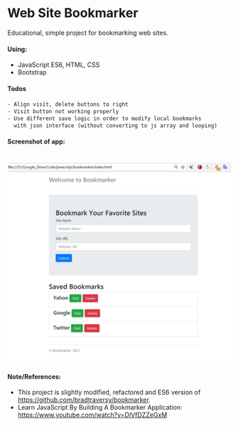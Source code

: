 # Web Site Bookmarker

Educational, simple project for bookmarking web sites.

#### Using:  
- JavaScript ES6, HTML, CSS
- Bootstrap

#### Todos
    - Align visit, delete buttons to right
    - Visit button not working properly 
    - Use different save logic in order to modify local bookmarks 
      with json interface (without converting to js array and looping)

#### Screenshot of app:  
<h1 align=center>
  <img src="screenshot.jpg" width="700">  
</h1>

#### Note/References:  
- This project is slightly modified, refactored and ES6 version of https://github.com/bradtraversy/bookmarker.
- Learn JavaScript By Building A Bookmarker Application: 
  https://www.youtube.com/watch?v=DIVfDZZeGxM

